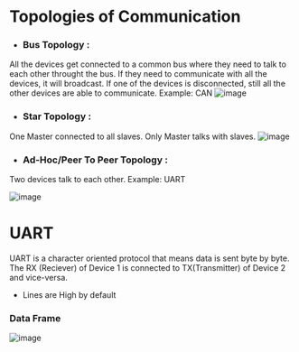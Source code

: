 # Topologies of Communication #
* ### Bus Topology : ###
 All the devices get connected to a common bus where they need to talk to each other throught the 
 bus. If they need to communicate with all the devices, it will broadcast. If one of the devices 
 is disconnected, still all the other devices are able to communicate. Example: CAN
 ![image](https://github.com/user-attachments/assets/b881e992-4053-4bb1-bf7d-4dbc0840c405)

* ### Star Topology : ###
 One Master connected to all slaves. Only Master talks with slaves.
 ![image](https://github.com/user-attachments/assets/abe8e79c-382c-459b-a30c-aa53ff11c542)

* ### Ad-Hoc/Peer To Peer Topology : ###
 Two devices talk to each other. Example: UART
 
 ![image](https://github.com/user-attachments/assets/a2f6add2-5b93-4e45-9ca1-087e592b5430)

# UART #
UART is a character oriented protocol that means data is sent byte by byte. The RX (Reciever) of Device 1 is connected to TX(Transmitter) of Device 2 and vice-versa.
* Lines are High by default

### Data Frame ###
![image](https://github.com/user-attachments/assets/d007d6af-9768-4277-80f3-609c61ff0296)

